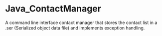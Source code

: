 # Java_ContactManager
A command line interface contact manager that stores the contact list in a .ser (Serialized object data file) and implements exception handling. 
